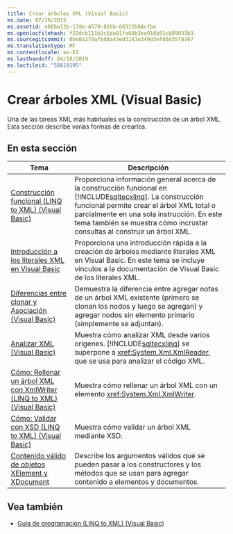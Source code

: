 ```yaml
---
title: Crear árboles XML (Visual Basic)
ms.date: 07/20/2015
ms.assetid: e86ba12b-17de-4579-81bb-66322b84cfbe
ms.openlocfilehash: f22dcb111b3c6da01fa60b3ea918b91cb89031b3
ms.sourcegitcommit: 0be8a279af6d8a43e03141e349d3efd5d35f8767
ms.translationtype: MT
ms.contentlocale: es-ES
ms.lasthandoff: 04/18/2019
ms.locfileid: "58819195"
---
```

# <a name="creating-xml-trees-visual-basic"></a>Crear árboles XML (Visual Basic)
Una de las tareas XML más habituales es la construcción de un árbol XML. Esta sección describe varias formas de crearlos.  
  
## <a name="in-this-section"></a>En esta sección  
  
|Tema|Descripción|  
|-----------|-----------------|  
|[Construcción funcional (LINQ to XML) (Visual Basic)](../../../../visual-basic/programming-guide/concepts/linq/functional-construction-linq-to-xml.md)|Proporciona información general acerca de la construcción funcional en [!INCLUDE[sqltecxlinq](~/includes/sqltecxlinq-md.md)]. La construcción funcional permite crear el árbol XML total o parcialmente en una sola instrucción. En este tema también se muestra cómo incrustar consultas al construir un árbol XML.|  
|[Introducción a los literales XML en Visual Basic](../../../../visual-basic/programming-guide/concepts/linq/introduction-to-xml-literals.md)|Proporciona una introducción rápida a la creación de árboles mediante literales XML en Visual Basic. En este tema se incluye vínculos a la documentación de Visual Basic de los literales XML.|  
|[Diferencias entre clonar y Asociación (Visual Basic)](../../../../visual-basic/programming-guide/concepts/linq/cloning-vs-attaching.md)|Demuestra la diferencia entre agregar notas de un árbol XML existente (primero se clonan los nodos y luego se agregan) y agregar nodos sin elemento primario (simplemente se adjuntan).|  
|[Analizar XML (Visual Basic)](../../../../visual-basic/programming-guide/concepts/linq/parsing-xml.md)|Muestra cómo analizar XML desde varios orígenes. [!INCLUDE[sqltecxlinq](~/includes/sqltecxlinq-md.md)] se superpone a <xref:System.Xml.XmlReader>, que se usa para analizar el código XML.|  
|[Cómo: Rellenar un árbol XML con XmlWriter (LINQ to XML) (Visual Basic)](../../../../visual-basic/programming-guide/concepts/linq/how-to-populate-an-xml-tree-with-an-xmlwriter-linq-to-xml.md)|Muestra cómo rellenar un árbol XML con un elemento <xref:System.Xml.XmlWriter>.|  
|[Cómo: Validar con XSD (LINQ to XML) (Visual Basic)](../../../../visual-basic/programming-guide/concepts/linq/how-to-validate-using-xsd-linq-to-xml.md)|Muestra cómo validar un árbol XML mediante XSD.|  
|[Contenido válido de objetos XElement y XDocument](../../../../visual-basic/programming-guide/concepts/linq/valid-content-of-xelement-and-xdocument-objects.md)|Describe los argumentos válidos que se pueden pasar a los constructores y los métodos que se usan para agregar contenido a elementos y documentos.|  
  
## <a name="see-also"></a>Vea también

- [Guía de programación (LINQ to XML) (Visual Basic)](../../../../visual-basic/programming-guide/concepts/linq/programming-guide-linq-to-xml.md)
